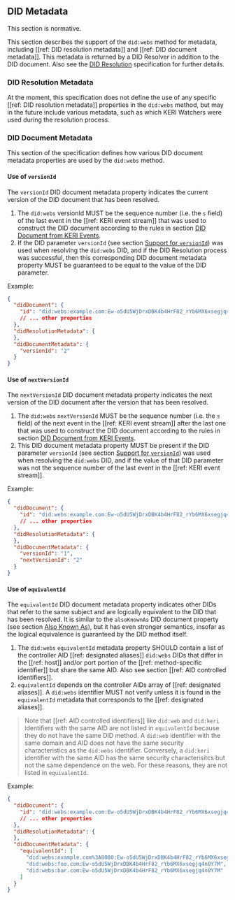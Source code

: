 ## DID Metadata
This section is normative.

This section describes the support of the `did:webs` method for metadata, including [[ref: DID resolution metadata]] and [[ref: DID document metadata]]. This metadata is returned by a DID Resolver in addition to the DID document. Also see the [DID Resolution](https://w3c-ccg.github.io/did-resolution/) specification for further details.

### DID Resolution Metadata

At the moment, this specification does not define the use of any specific [[ref: DID resolution metadata]] properties in the `did:webs` method, but may in the future include various metadata, such as which KERI Watchers were used during the resolution process.

### DID Document Metadata

This section of the specification defines how various DID document metadata properties are used by the `did:webs` method.

#### Use of `versionId`

The `versionId` DID document metadata property indicates the current version of the DID document that has been resolved.

1. The `did:webs` versionId MUST be the sequence number (i.e. the `s` field) of the last event in the [[ref: KERI event stream]] that was used to construct the DID document according to the rules in section [DID Document from KERI Events](#did-document-from-keri-events).
1. If the DID parameter `versionId` (see section [Support for `versionId`](#support-for-versionid)) was used when resolving the `did:webs` DID, and if the DID Resolution process was successful, then this corresponding DID document metadata property MUST be guaranteed to be equal to the value of the DID parameter.

Example:

```json
{
  "didDocument": {
    "id": "did:webs:example.com:Ew-o5dU5WjDrxDBK4b4HrF82_rYb6MX6xsegjq4n0Y7M"
    // ... other properties
  },
  "didResolutionMetadata": {
  },
  "didDocumentMetadata": {
    "versionId": "2"
  }
}
```

#### Use of `nextVersionId`

The `nextVersionId` DID document metadata property indicates the next version of the DID document after the version that has been resolved.

1. The `did:webs` `nextVersionId` MUST be the sequence number (i.e. the `s` field) of the next event in the [[ref: KERI event stream]] after the last one that was used to construct the DID document according to the rules in section [DID Document from KERI Events](#did-document-from-keri-events).
1. This DID document metadata property MUST be present if the DID parameter `versionId`
(see section [Support for `versionId`](#support-for-versionid)) was used when resolving the `did:webs` DID, and if the value of that DID parameter was not the sequence number of the last event in the [[ref: KERI event stream]].

Example:

```json
{
  "didDocument": {
    "id": "did:webs:example.com:Ew-o5dU5WjDrxDBK4b4HrF82_rYb6MX6xsegjq4n0Y7M"
    // ... other properties
  },
  "didResolutionMetadata": {
  },
  "didDocumentMetadata": {
    "versionId": "1",
    "nextVersionId": "2"
  }
}
```

#### Use of `equivalentId`

The `equivalentId` DID document metadata property indicates other DIDs that refer to the same subject and are logically equivalent to the DID that has been resolved. It is similar to the `alsoKnownAs` DID document property (see section [Also Known As](#also-known-as)), but it has even stronger semantics, insofar as the logical equivalence is guaranteed by the DID method itself.

1. The `did:webs` `equivalentId` metadata property SHOULD contain a list of the controller AID [[ref: designated aliases]] `did:webs` DIDs that differ
in the [[ref: host]] and/or port portion of the [[ref: method-specific identifier]]
but share the same AID. Also see section [[ref: AID controlled identifiers]].
1. `equivalentId` depends on the controller AIDs array of [[ref: designated aliases]]. A `did:webs` identifier MUST not verify unless it is found in the `equivalentId` metadata that corresponds to the [[ref: designated aliases]].

> Note that [[ref: AID controlled identifiers]] like `did:web` and `did:keri` identifiers with the same AID are not listed in `equivalentId` because they do not have the same DID method. A `did:web` identifier with the same domain and AID does not have the same security characteristics as the `did:webs` identifier. Conversely, a `did:keri` identifier with the same AID has the same security characterisitcs but not the same dependence on the web. For these reasons, they are not listed in `equivalentId`. 

Example:

```json
{
  "didDocument": {
    "id": "did:webs:example.com:Ew-o5dU5WjDrxDBK4b4HrF82_rYb6MX6xsegjq4n0Y7M"
    // ... other properties
  },
  "didResolutionMetadata": {
  },
  "didDocumentMetadata": {
    "equivalentId": [
      "did:webs:example.com%3A8080:Ew-o5dU5WjDrxDBK4b4HrF82_rYb6MX6xsegjq4n0Y7M",
      "did:webs:foo.com:Ew-o5dU5WjDrxDBK4b4HrF82_rYb6MX6xsegjq4n0Y7M",
      "did:webs:bar.com:Ew-o5dU5WjDrxDBK4b4HrF82_rYb6MX6xsegjq4n0Y7M"
    ]    
  }
}
```